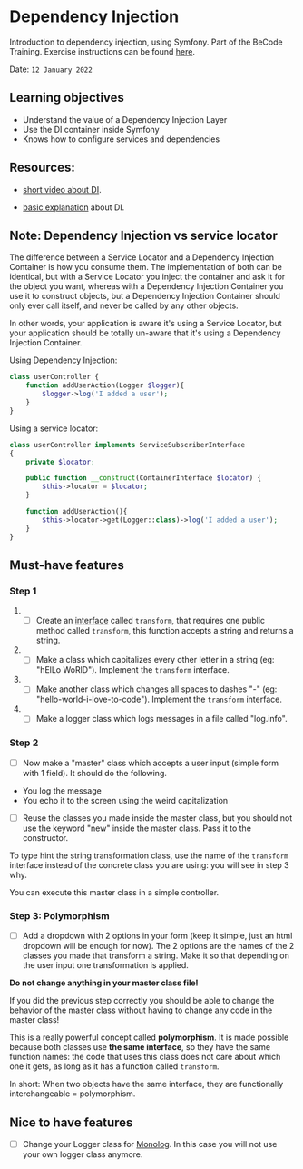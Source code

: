 # Dependency Injection
Introduction to dependency injection, using Symfony. Part of the BeCode Training.
Exercise instructions can be found [here](https://github.com/becodeorg/ANT-Lamarr-5.34/tree/main/3.The-Mountain/Symfony/2.Dependency%20Injection).

Date: ```12 January 2022```

## Learning objectives
- Understand the value of a Dependency Injection Layer
- Use the DI container inside Symfony
- Knows how to configure services and dependencies

## Resources: 
 - [short video about DI](https://www.youtube.com/watch?v=IKD2-MAkXyQ).

 - [basic explanation](https://www.freecodecamp.org/news/a-quick-intro-to-dependency-injection-what-it-is-and-when-to-use-it-7578c84fa88f/) about DI.

## Note: Dependency Injection vs service locator

The difference between a Service Locator and a Dependency Injection Container is how you consume them. The implementation of both can be identical, but with a Service Locator you inject the container and ask it for the object you want, whereas with a Dependency Injection Container you use it to construct objects, but a Dependency Injection Container should only ever call itself, and never be called by any other objects.

In other words, your application is aware it's using a Service Locator, but your application should be totally un-aware that it's using a Dependency Injection Container.

Using Dependency Injection:
````php
class userController {
    function addUserAction(Logger $logger){
        $logger->log('I added a user');
    }
}
````

Using a service locator:
````php
class userController implements ServiceSubscriberInterface
{
    private $locator;

    public function __construct(ContainerInterface $locator) {
        $this->locator = $locator;
    }

    function addUserAction(){
        $this->locator->get(Logger::class)->log('I added a user');
    }
}
````

## Must-have features
### Step 1
1. -[ ] Create an [interface](https://www.php.net/manual/en/language.oop5.interfaces.php) called `transform`, that requires one public method called `transform`, this function accepts a string and returns a string.

2. -[ ] Make a class which capitalizes every other letter in a string (eg: "hElLo WoRlD"). Implement the `transform` interface.

3. -[ ] Make another class which changes all spaces to dashes "-" (eg: "hello-world-i-love-to-code"). Implement the `transform` interface.

4. -[ ] Make a logger class which logs messages in a file called "log.info".

### Step 2
-[ ] Now make a "master" class which accepts a user input (simple form with 1 field). It should do the following.
- You log the message
- You echo it to the screen using the weird capitalization

-[ ] Reuse the classes you made inside the master class, but you should not use the keyword "new" inside the master class. Pass it to the constructor.

To type hint the string transformation class, use the name of the `transform` interface instead of the concrete class you are using: you will see in step 3 why.

You can execute this master class in a simple controller.

### Step 3: Polymorphism
-[ ] Add a dropdown with 2 options in your form (keep it simple, just an html dropdown will be enough for now). The 2 options are the names of the 2 classes you made that transform a string. Make it so that depending on the user input one transformation is applied.

**Do not change anything in your master class file!**

If you did the previous step correctly you should be able to change the behavior of the master class without having to change any code in the master class!

This is a really powerful concept called **polymorphism**. It is made possible because both classes use **the same interface**, so they have the same function names: the code that uses this class does not care about which one it gets, as long as it has a function called `transform`.

In short: When two objects have the same interface, they are functionally interchangeable = polymorphism.

## Nice to have features
-[ ] Change your Logger class for [Monolog](https://github.com/Seldaek/monolog). In this case you will not use your own logger class anymore.


